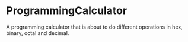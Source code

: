 # ProgrammingCalculator
A programming calculator that is about to do different operations in hex, binary, octal and decimal.

